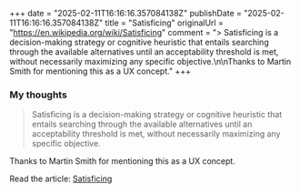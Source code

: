 +++
date = "2025-02-11T16:16:16.357084138Z"
publishDate = "2025-02-11T16:16:16.357084138Z"
title = "Satisficing"
originalUrl = "https://en.wikipedia.org/wiki/Satisficing"
comment = "> Satisficing is a decision-making strategy or cognitive heuristic that entails searching through the available alternatives until an acceptability threshold is met, without necessarily maximizing any specific objective.\n\nThanks to Martin Smith for mentioning this as a UX concept."
+++

### My thoughts

> Satisficing is a decision-making strategy or cognitive heuristic that entails searching through the available alternatives until an acceptability threshold is met, without necessarily maximizing any specific objective.

Thanks to Martin Smith for mentioning this as a UX concept.

Read the article: [Satisficing](https://en.wikipedia.org/wiki/Satisficing)
